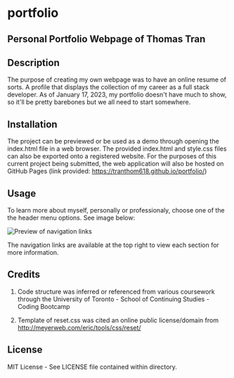 # portfolio

## Personal Portfolio Webpage of Thomas Tran

## Description

The purpose of creating my own webpage was to have an online resume of sorts. A profile that displays the collection of my career as a full stack developer. As of January 17, 2023, my portfolio doesn't have much to show, so it'll be pretty barebones but we all need to start somewhere.

## Installation

The project can be previewed or be used as a demo through opening the index.html file in a web browser. The provided index.html and style.css files can also be exported onto a registered website. For the purposes of this current project being submitted, the web application will also be hosted on GitHub Pages (link provided: https://tranthom618.github.io/portfolio/)


## Usage

To learn more about myself, personally or professionaly, choose one of the the header menu options. See image below:

![Preview of navigation links](assets/images/readme-instructional.png?raw=true "README Example")

The navigation links are available at the top right to view each section for more information.

## Credits

1) Code structure was inferred or referenced from various coursework through the University of Toronto - School of Continuing Studies - Coding Bootcamp

2) Template of reset.css was cited an online public license/domain from http://meyerweb.com/eric/tools/css/reset/  

## License

MIT License - See LICENSE file contained within directory.